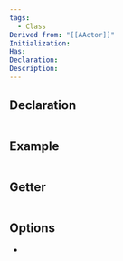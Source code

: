 ```yaml
---
tags:
  - Class
Derived from: "[[AActor]]"
Initialization: 
Has: 
Declaration: 
Description:
---
```


## Declaration

```cpp
```

## Example

```cpp
```

## Getter

```cpp
```

## Options
- 